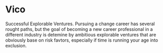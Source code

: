 # Vico
Successful Explorable Ventures. Pursuing a change career has several rought paths, but the goal of becoming a new career professional in a different industry is detemine by ambitious explorable ventures that are obviously base on risk favtors, especially if time is running your age into exclusion.
